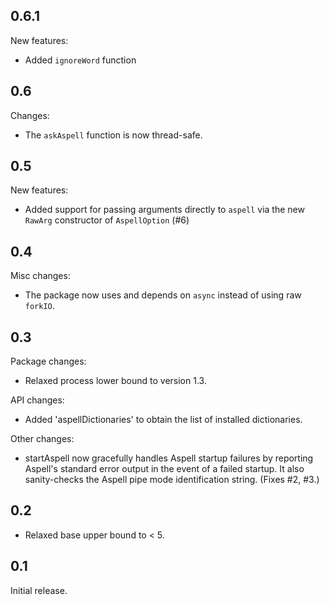 0.6.1
---
New features:
  * Added `ignoreWord` function

0.6
---

Changes:
 * The `askAspell` function is now thread-safe.

0.5
---

New features:
 * Added support for passing arguments directly to `aspell` via the new
   `RawArg` constructor of `AspellOption` (#6)

0.4
---

Misc changes:
 * The package now uses and depends on `async` instead of using raw
   `forkIO`.

0.3
---

Package changes:
 * Relaxed process lower bound to version 1.3.

API changes:
 * Added 'aspellDictionaries' to obtain the list of installed
   dictionaries.

Other changes:
 * startAspell now gracefully handles Aspell startup failures by
   reporting Aspell's standard error output in the event of a failed
   startup. It also sanity-checks the Aspell pipe mode identification
   string. (Fixes #2, #3.)


0.2
---

* Relaxed base upper bound to < 5.

0.1
---

Initial release.
